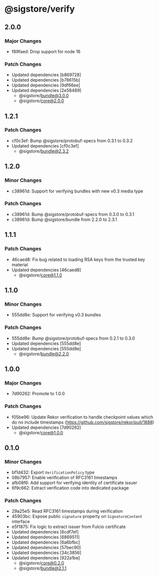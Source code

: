 # @sigstore/verify

## 2.0.0

### Major Changes

- f89faed: Drop support for node 16

### Patch Changes

- Updated dependencies [b869728]
- Updated dependencies [b78615b]
- Updated dependencies [9df66ee]
- Updated dependencies [2e58489]
  - @sigstore/bundle@3.0.0
  - @sigstore/core@2.0.0

## 1.2.1

### Patch Changes

- cf0c3ef: Bump @sigstore/protobuf-specs from 0.3.1 to 0.3.2
- Updated dependencies [cf0c3ef]
  - @sigstore/bundle@2.3.2

## 1.2.0

### Minor Changes

- c38961d: Support for verifying bundles with new v0.3 media type

### Patch Changes

- c38961d: Bump @sigstore/protobuf-specs from 0.3.0 to 0.3.1
- c38961d: Bump @sigstore/bundle from 2.2.0 to 2.3.1

## 1.1.1

### Patch Changes

- 46caed8: Fix bug related to loading RSA keys from the trusted key material
- Updated dependencies [46caed8]
  - @sigstore/core@1.1.0

## 1.1.0

### Minor Changes

- 555dd8e: Support for verifying v0.3 bundles

### Patch Changes

- 555dd8e: Bump @sigstore/protobuf-specs from 0.2.1 to 0.3.0
- Updated dependencies [555dd8e]
- Updated dependencies [555dd8e]
  - @sigstore/bundle@2.2.0

## 1.0.0

### Major Changes

- 7d90262: Promote to 1.0.0

### Patch Changes

- f05be96: Update Rekor verification to handle checkpoint values which do no include timestamps (https://github.com/sigstore/rekor/pull/1888)
- Updated dependencies [7d90262]
  - @sigstore/core@1.0.0

## 0.1.0

### Minor Changes

- bf1d432: Export `VerificationPolicy` type
- 08b7957: Enable verification of RFC3161 timestamps
- afb08f6: Add support for verifying identity of certificate issuer
- 6f9c662: Extract verification code into dedicated package

### Patch Changes

- 29a25e5: Read RFC3161 timestamps during verification
- 45903bc: Expose public `signature` property on `SignatureContent` interface
- e5f1875: Fix logic to extract issuer from Fulcio certificate
- Updated dependencies [6cdf7ef]
- Updated dependencies [6869511]
- Updated dependencies [6a6bfbc]
- Updated dependencies [57bec90]
- Updated dependencies [34c3856]
- Updated dependencies [922a1be]
  - @sigstore/core@0.2.0
  - @sigstore/bundle@2.1.1
